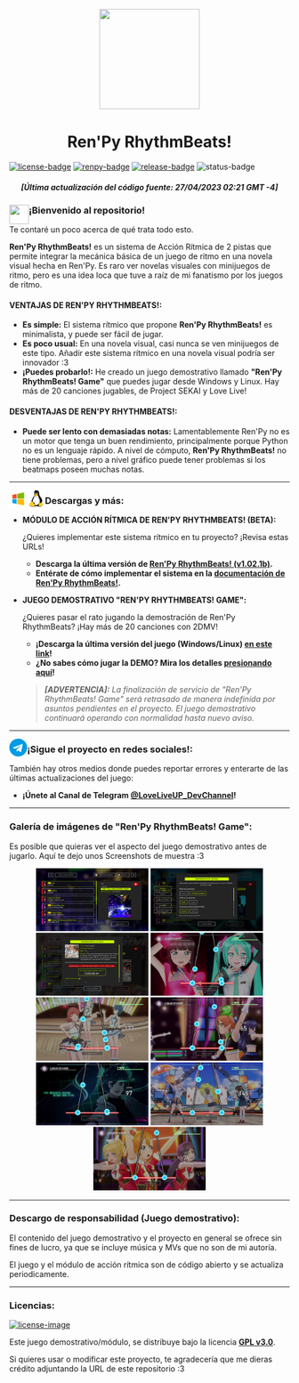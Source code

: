 <!-- Links de utilidad pública --->
[license]: https://www.gnu.org/licenses/gpl-3.0
[renpy]: https://renpy.org/
[game-release]: https://github.com/CharlieFuu69/RenPy_RhythmBeats/releases/latest
[module-release]: https://github.com/CharlieFuu69/RenPy_RhythmBeats/releases/tag/v1.02.1b_module
[rbs-documentation]: https://github.com/CharlieFuu69/RenPy_RhythmBeats/wiki
[rbs-game-faq]: https://github.com/CharlieFuu69/RenPy_RhythmBeats/wiki/FAQ

<!-- Badges del README --->
[renpy-badge]: https://img.shields.io/badge/Ren'Py-v7.4.11-red?style=for-the-badge&logo=python
[license-badge]: https://img.shields.io/badge/License-GPLv3-blue.svg?style=for-the-badge&logo=creativecommons
[license-image]: https://www.gnu.org/graphics/gplv3-with-text-136x68.png
[status-badge]: https://img.shields.io/badge/Status-Beta-000077?style=for-the-badge
[release-badge]: https://img.shields.io/github/v/release/CharlieFuu69/RenPy_RhythmBeats?style=for-the-badge&logo=github

<p align="center">
  <img width="180" height="180" src="https://user-images.githubusercontent.com/77955772/235035814-790e9d30-7aa3-41f5-b5ad-4b112cf89716.png">
</p>

<h1 align = "center"> Ren'Py RhythmBeats! </h1>

[![license-badge]][license] [![renpy-badge]][renpy] [![release-badge]][game-release] ![status-badge]

<h5 align = "center">
    <i>[Última actualización del código fuente: 27/04/2023 02:21 GMT -4]</i>
</h5>

<p>
  <img align="left" width="35" height="35" src="https://user-images.githubusercontent.com/77955772/195962734-6a3e86be-c5c5-475f-8980-815819b07dfa.png"/>
  <h3> ¡Bienvenido al repositorio! </h3>
</p>

Te contaré un poco acerca de qué trata todo esto.

**Ren'Py RhythmBeats!** es un sistema de Acción Rítmica de 2 pistas que permite integrar la mecánica básica de un juego de ritmo en una novela visual hecha en Ren'Py. Es raro ver novelas visuales con minijuegos de ritmo, pero es una idea loca que tuve a raíz de mi fanatismo por los juegos de ritmo.

#### VENTAJAS DE REN'PY RHYTHMBEATS!:

* **Es simple:** El sistema rítmico que propone **Ren'Py RhythmBeats!** es minimalista, y puede ser fácil de jugar.
* **Es poco usual:** En una novela visual, casi nunca se ven minijuegos de este tipo. Añadir este sistema rítmico en una novela visual podría ser innovador :3
* **¡Puedes probarlo!:** He creado un juego demostrativo llamado **"Ren'Py RhythmBeats! Game"** que puedes jugar desde Windows y Linux. Hay más de 20 canciones jugables, de Project SEKAI y Love Live!

#### DESVENTAJAS DE REN'PY RHYTHMBEATS!:

* **Puede ser lento con demasiadas notas:**
  Lamentablemente Ren'Py no es un motor que tenga un buen rendimiento, principalmente porque Python no es un lenguaje rápido. A nivel de cómputo, **Ren'Py RhythmBeats!** no tiene problemas, pero a nivel gráfico puede tener problemas si los beatmaps poseen muchas notas.

---

<p align="left">
  <img align="left" width="32" height="32" src="icons/windows.png"/>
  <img align="left" width="32" height="32" src="icons/linux.png"/>
  <h3> Descargas y más: </h3>
</p>

* **MÓDULO DE ACCIÓN RÍTMICA DE REN'PY RHYTHMBEATS! (BETA):**

  ¿Quieres implementar este sistema rítmico en tu proyecto? ¡Revisa estas URLs!
  
  * **Descarga la última versión de [Ren'Py RhythmBeats! (v1.02.1b)][module-release].**
  * **Entérate de cómo implementar el sistema en la [documentación de Ren'Py RhythmBeats!][rbs-documentation].**
  
* **JUEGO DEMOSTRATIVO "REN'PY RHYTHMBEATS! GAME":**
  
  ¿Quieres pasar el rato jugando la demostración de Ren'Py RhythmBeats? ¡Hay más de 20 canciones con 2DMV!
  
  * **¡Descarga la última versión del juego (Windows/Linux) [en este link][game-release]!**
  * **¿No sabes cómo jugar la DEMO? Mira los detalles [presionando aquí][rbs-game-faq]!**

 
  > _**[ADVERTENCIA]:** La finalización de servicio de "Ren'Py RhythmBeats! Game" será retrasado de manera indefinida por asuntos pendientes en el proyecto. El juego demostrativo continuará operando con normalidad hasta nuevo aviso._
  
---

<p align="left">
  <img align="left" width="32" height="32" src="icons/telegram.png"/>
  <h3> ¡Sigue el proyecto en redes sociales!: </h3>
</p>

También hay otros medios donde puedes reportar errores y enterarte de las últimas actualizaciones del juego:

* **¡Únete al Canal de Telegram [@LoveLiveUP_DevChannel](https://t.me/LoveLiveUP_DevChannel)!**

---
### Galería de imágenes de "Ren'Py RhythmBeats! Game":

Es posible que quieras ver el aspecto del juego demostrativo antes de jugarlo. Aquí te dejo unos Screenshots de muestra :3

<p align="center">
  <img width="40%" height="40%" src="src/screenshots/Screenshot_0001.png"/>
  <img width="40%" height="40%" src="src/screenshots/Screenshot_0002.png"/>
  <br>
  <img width="40%" height="40%" src="src/screenshots/Screenshot_0003.png"/>
  <img width="40%" height="40%" src="src/screenshots/Screenshot_0004.png"/>
  <br>
  <img width="40%" height="40%" src="src/screenshots/Screenshot_0005.png"/>
  <img width="40%" height="40%" src="src/screenshots/Screenshot_0006.png"/>
  <br>
  <img width="40%" height="40%" src="src/screenshots/Screenshot_0007.png"/>
  <img width="40%" height="40%" src="src/screenshots/Screenshot_0008.png"/>
  <br>
  <img width="40%" height="40%" src="src/screenshots/Screenshot_0009.png"/>
  
</p>

---
### Descargo de responsabilidad (Juego demostrativo):

El contenido del juego demostrativo y el proyecto en general se ofrece sin fines de lucro, ya que se incluye música y MVs que no son de mi autoría.

El juego y el módulo de acción rítmica son de código abierto y se actualiza periodicamente.

---
### Licencias:
[![license-image]][license]

Este juego demostrativo/módulo, se distribuye bajo la licencia **[GPL v3.0](https://www.gnu.org/licenses/gpl-3.0)**.

Si quieres usar o modificar este proyecto, te agradecería que me dieras crédito adjuntando la URL de este repositorio :3

